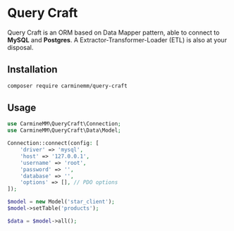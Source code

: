 # Query Craft

Query Craft is an ORM based on Data Mapper pattern, able to connect to **MySQL** and **Postgres**.
A Extractor-Transformer-Loader (ETL) is also at your disposal.

## Installation

```bash
composer require carminemm/query-craft
```

## Usage

```php
use CarmineMM\QueryCraft\Connection;
use CarmineMM\QueryCraft\Data\Model;

Connection::connect(config: [
    'driver' => 'mysql',
    'host' => '127.0.0.1',
    'username' => 'root',
    'password' => '',
    'database' => '',
    'options' => [], // PDO options
]);

$model = new Model('star_client');
$model->setTable('products');

$data = $model->all();
```

